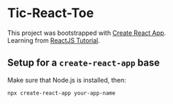 # Tic-React-Toe
This project was bootstrapped with [Create React App](https://github.com/facebook/create-react-app). 
<br>Learning from [ReactJS Tutorial](https://reactjs.org/tutorial/tutorial.html). 

## Setup for a `create-react-app` base
Make sure that Node.js is installed, then: 

```sh
npx create-react-app your-app-name
```


